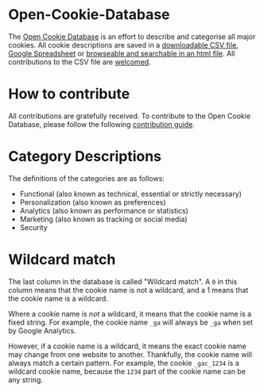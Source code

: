 # Open-Cookie-Database

The [Open Cookie Database](open-cookie-database.csv) is an effort to describe and categorise all major cookies. All cookie descriptions are saved in a [downloadable CSV file](open-cookie-database.csv), [Google Spreadsheet](https://docs.google.com/spreadsheets/d/101f_Brw6SSVTn6hOndQzkH8S1Vj8VzRqab4Q5OnsmmA/edit?usp=sharing) or [browseable and searchable in an html file](https://jkwakman.github.io/Open-Cookie-Database/open-cookie-database.html). All contributions to the CSV file are [welcomed](docs/CONTRIBUTING.md).

# How to contribute

All contributions are gratefully received. To contribute to the Open Cookie Database, please follow the following [contribution guide](docs/CONTRIBUTING.md). 

# Category Descriptions

The definitions of the categories are as follows:

- Functional (also known as technical, essential or strictly necessary)
- Personalization (also known as preferences)
- Analytics (also known as performance or statistics)
- Marketing (also known as tracking or social media)
- Security

# Wildcard match
The last column in the database is called "Wildcard match". A `0` in this column means that the cookie name is not a wildcard, and a 1 means that the cookie name is a wildcard.

Where a cookie name is *not* a wildcard, it means that the cookie name is a fixed string.  For example, the cookie name `_ga` will always be `_ga` when set by Google Analytics.

However, if a cookie name is a wildcard, it means the exact cookie name may change from one website to another. Thankfully, the cookie name will always match a certain pattern. For example, the cookie `_gac_1234` is a wildcard cookie name, because the `1234` part of the cookie name can be any string.
